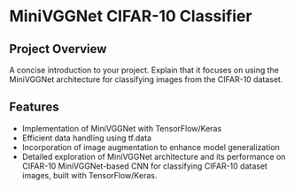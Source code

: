 # MiniVGGNet CIFAR-10 Classifier

## Project Overview
A concise introduction to your project. Explain that it focuses on using the MiniVGGNet architecture for classifying images from the CIFAR-10 dataset.

## Features
- Implementation of MiniVGGNet with TensorFlow/Keras
- Efficient data handling using tf.data
- Incorporation of image augmentation to enhance model generalization
- Detailed exploration of MiniVGGNet architecture and its performance on CIFAR-10
MiniVGGNet-based CNN for classifying CIFAR-10 dataset images, built with TensorFlow/Keras.
